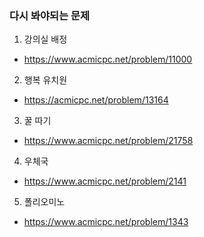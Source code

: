 ### 다시 봐야되는 문제
1. 강의실 배정
  - https://www.acmicpc.net/problem/11000  

2. 행복 유치원
  - https://acmicpc.net/problem/13164

3. 꿀 따기
  - https://www.acmicpc.net/problem/21758

4. 우체국
  - https://www.acmicpc.net/problem/2141

5. 폴리오미노
  - https://www.acmicpc.net/problem/1343